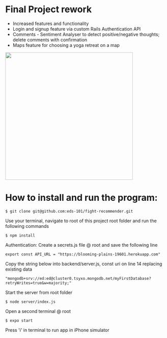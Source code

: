 # Final Project rework

- Increased features and functionality
- Login and signup feature via custom Rails Authentication API
- Comments - Sentiment Analyser to detect positive/negative thoughts; delete comments with confirmation
- Maps feature for choosing a yoga retreat on a map

<img src="/assets/gifs/grap-v2.gif" height="400px">
<!-- ![Grappitude v2 Gif](https://github.com/eds-101/Grappitude/blob/) -->

# How to install and run the program:
```
$ git clone git@github.com:eds-101/fight-recommender.git
```
Use your terminal, navigate to root of this project root folder and run the following commands
```
$ npm install
```
Authentication: Create a secrets.js file @ root and save the following line
```
export const API_URL = "https://blooming-plains-19601.herokuapp.com"
```
Copy the string below into backend/server.js, const uri on line 14 replacing existing data
```
"mongodb+srv://ed:ed@cluster0.tsyxo.mongodb.net/myFirstDatabase?retryWrites=true&w=majority;"
```
Start the server from root folder
```
$ node server/index.js
```
Open a second terminal @ root
```
$ expo start
```
Press 'i' in terminal to run app in iPhone simulator
